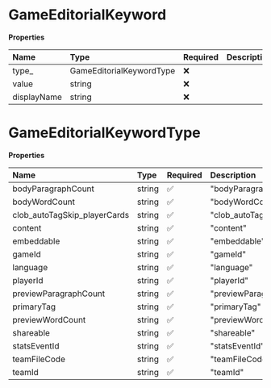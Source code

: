 # GameEditorialKeyword

**Properties**

| Name        | Type                     | Required | Description |
| :---------- | :----------------------- | :------- | :---------- |
| type\_      | GameEditorialKeywordType | ❌       |             |
| value       | string                   | ❌       |             |
| displayName | string                   | ❌       |             |

# GameEditorialKeywordType

**Properties**

| Name                         | Type   | Required | Description                    |
| :--------------------------- | :----- | :------- | :----------------------------- |
| bodyParagraphCount           | string | ✅       | "bodyParagraphCount"           |
| bodyWordCount                | string | ✅       | "bodyWordCount"                |
| clob_autoTagSkip_playerCards | string | ✅       | "clob_autoTagSkip_playerCards" |
| content                      | string | ✅       | "content"                      |
| embeddable                   | string | ✅       | "embeddable"                   |
| gameId                       | string | ✅       | "gameId"                       |
| language                     | string | ✅       | "language"                     |
| playerId                     | string | ✅       | "playerId"                     |
| previewParagraphCount        | string | ✅       | "previewParagraphCount"        |
| primaryTag                   | string | ✅       | "primaryTag"                   |
| previewWordCount             | string | ✅       | "previewWordCount"             |
| shareable                    | string | ✅       | "shareable"                    |
| statsEventId                 | string | ✅       | "statsEventId"                 |
| teamFileCode                 | string | ✅       | "teamFileCode"                 |
| teamId                       | string | ✅       | "teamId"                       |

<!-- This file was generated by liblab | https://liblab.com/ -->
